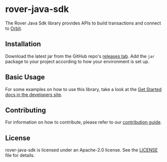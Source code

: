 # rover-java-sdk


The Rover Java Sdk library provides APIs to build transactions and connect to [Orbit](https://github.com/laxmicoinofficial/go/tree/master/services/orbit).

## Installation

Download the latest jar from the GitHub repo's [releases tab](https://github.com/laxmicoinofficial/rover-java-sdk/releases). Add the `jar` package to your project according to how your environment is set up.

## Basic Usage
For some examples on how to use this library, take a look at the [Get Started docs in the developers site](https://www.rover.network/developers/guides/get-started/create-account.html).



## Contributing
For information on how to contribute, please refer to our [contribution guide](https://github.com/laxmicoinofficial/rover-java-sdk/blob/master/CONTRIBUTING.md).

## License
rover-java-sdk is licensed under an Apache-2.0 license. See the [LICENSE](https://github.com/laxmicoinofficial/rover-java-sdk/blob/master/LICENSE) file for details.
